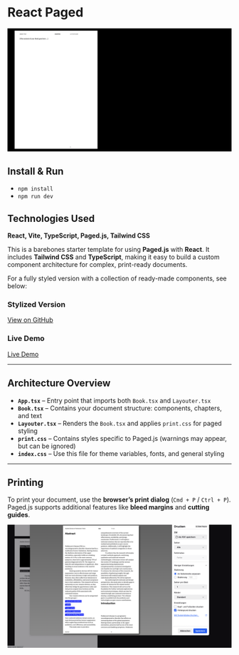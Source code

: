 # React Paged

![Preview](preview.png)

## Install & Run

- `npm install`
- `npm run dev`

## Technologies Used

**React, Vite, TypeScript, Paged.js, Tailwind CSS**

This is a barebones starter template for using **Paged.js** with **React**. It includes **Tailwind CSS** and **TypeScript**, making it easy to build a custom component architecture for complex, print-ready documents.

For a fully styled version with a collection of ready-made components, see below:

### Stylized Version

[View on GitHub](https://github.com/mschmalenbach/react-paged)

### Live Demo

[Live Demo](https://proposal-i.vercel.app/)

---

## Architecture Overview

- **`App.tsx`** – Entry point that imports both `Book.tsx` and `Layouter.tsx`
- **`Book.tsx`** – Contains your document structure: components, chapters, and text
- **`Layouter.tsx`** – Renders the `Book.tsx` and applies `print.css` for paged styling
- **`print.css`** – Contains styles specific to Paged.js (warnings may appear, but can be ignored)
- **`index.css`** – Use this file for theme variables, fonts, and general styling

---

## Printing

To print your document, use the **browser’s print dialog** (`Cmd + P` / `Ctrl + P`).  
Paged.js supports additional features like **bleed margins** and **cutting guides**.

![Print preview](preview-print.png)
